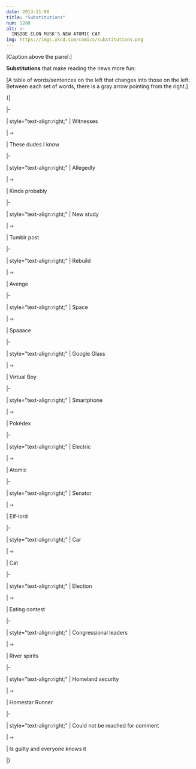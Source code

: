 ```yaml
---
date: 2013-11-08
title: "Substitutions"
num: 1288
alt: >-
  INSIDE ELON MUSK'S NEW ATOMIC CAT
img: https://imgs.xkcd.com/comics/substitutions.png
---
```

[Caption above the panel:]

**Substitutions** that make reading the news more fun:

[A table of words/sentences on the left that changes into those on the left. Between each set of words, there is a gray arrow pointing from the right.]

{|

|-

| style="text-align:right;" | Witnesses

| <font color="gray">➜</font>

| These dudes I know

|-

| style="text-align:right;" | Allegedly

| <font color="gray">➜</font>

| Kinda probably

|-

| style="text-align:right;" | New study

| <font color="gray">➜</font>

| Tumblr post

|-

| style="text-align:right;" | Rebuild

| <font color="gray">➜</font>

| Avenge

|-

| style="text-align:right;" | Space

| <font color="gray">➜</font>

| Spaaace

|-

| style="text-align:right;" | Google Glass

| <font color="gray">➜</font>

| Virtual Boy

|-

| style="text-align:right;" | Smartphone

| <font color="gray">➜</font>

| Pokédex

|-

| style="text-align:right;" | Electric

| <font color="gray">➜</font>

| Atomic

|-

| style="text-align:right;" | Senator

| <font color="gray">➜</font>

| Elf-lord

|-

| style="text-align:right;" | Car

| <font color="gray">➜</font>

| Cat

|-

| style="text-align:right;" | Election

| <font color="gray">➜</font>

| Eating contest

|-

| style="text-align:right;" | Congressional leaders

| <font color="gray">➜</font>

| River spirits

|-

| style="text-align:right;" | Homeland security

| <font color="gray">➜</font>

| Homestar Runner

|-

| style="text-align:right;" | Could not be reached for comment

| <font color="gray">➜</font>

| Is guilty and everyone knows it

|}